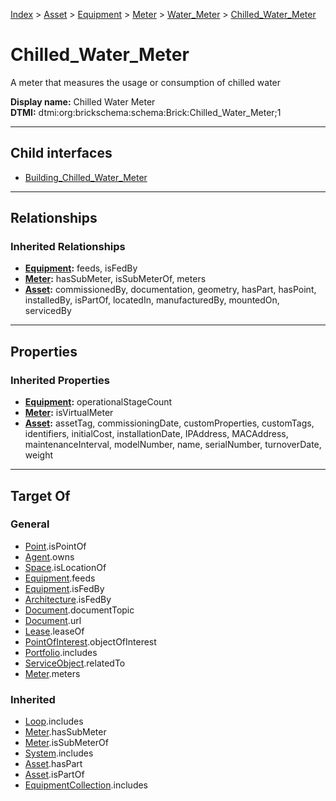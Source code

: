 [Index](../../../../../index.md) > [Asset](../../../../Asset.md) > [Equipment](../../../Equipment.md) > [Meter](../../Meter.md) > [Water_Meter](../Water_Meter.md) > [Chilled_Water_Meter](#)
# Chilled_Water_Meter

A meter that measures the usage or consumption of chilled water


**Display name:** Chilled Water Meter<br />
**DTMI:** dtmi:org:brickschema:schema:Brick:Chilled_Water_Meter;1

---

## Child interfaces
* [Building_Chilled_Water_Meter](Building-.md)

---

## Relationships

### Inherited Relationships
* **[Equipment](../../../Equipment.md):** feeds, isFedBy
* **[Meter](../../Meter.md):** hasSubMeter, isSubMeterOf, meters
* **[Asset](../../../../Asset.md):** commissionedBy, documentation, geometry, hasPart, hasPoint, installedBy, isPartOf, locatedIn, manufacturedBy, mountedOn, servicedBy

---

## Properties

### Inherited Properties
* **[Equipment](../../../Equipment.md):** operationalStageCount
* **[Meter](../../Meter.md):** isVirtualMeter
* **[Asset](../../../../Asset.md):** assetTag, commissioningDate, customProperties, customTags, identifiers, initialCost, installationDate, IPAddress, MACAddress, maintenanceInterval, modelNumber, name, serialNumber, turnoverDate, weight

---

## Target Of
### General
* [Point](../../../../../Point/Point.md).isPointOf
* [Agent](../../../../../Agent/Agent.md).owns
* [Space](../../../../../Space/Space.md).isLocationOf
* [Equipment](../../../Equipment.md).feeds
* [Equipment](../../../Equipment.md).isFedBy
* [Architecture](../../../../../Space/Architecture/Architecture.md).isFedBy
* [Document](../../../../../Information/Document/Document.md).documentTopic
* [Document](../../../../../Information/Document/Document.md).url
* [Lease](../../../../../Event/Lease.md).leaseOf
* [PointOfInterest](../../../../../Information/PointOfInterest.md).objectOfInterest
* [Portfolio](../../../../../Collection/Portfolio.md).includes
* [ServiceObject](../../../../../Information/ServiceObject/ServiceObject.md).relatedTo
* [Meter](../../Meter.md).meters
### Inherited
* [Loop](../../../../../Collection/Loop/Loop.md).includes
* [Meter](../../Meter.md).hasSubMeter
* [Meter](../../Meter.md).isSubMeterOf
* [System](../../../../../Collection/System/System.md).includes
* [Asset](../../../../Asset.md).hasPart
* [Asset](../../../../Asset.md).isPartOf
* [EquipmentCollection](../../../../../Collection/Equipment-.md).includes
